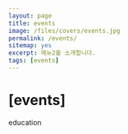 ```yaml
---
layout: page
title: events
image: /files/covers/events.jpg
permalink: /events/
sitemap: yes
excerpt: 메뉴2를 소개합니다.
tags: [events]
---
```


<!--
<a id="forkme" href="https://github.com/taylor-an"></a>
-->

# [events]

education

<!--

---

## 서브메뉴2

* [Test2]

---

> [http://github.com/taylor-an](http://github.com/taylor-an) 
-->

